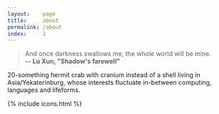```yaml
---
layout:    page
title:     about
permalink: /about
index:     1
---
```


> And once darkness swallows me, the whole world will be mine.<br>
**-- Lu Xun, "Shadow's farewell"**

20-something hermit crab with cranium instead of a shell living in Asia/Yekaterinburg, whose interests fluctuate in-between computing, languages and lifeforms.

{% include icons.html %}
